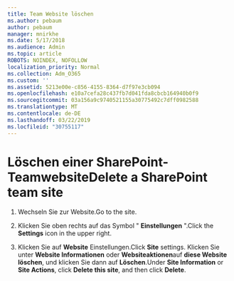 ```yaml
---
title: Team Website löschen
ms.author: pebaum
author: pebaum
manager: mnirkhe
ms.date: 5/17/2018
ms.audience: Admin
ms.topic: article
ROBOTS: NOINDEX, NOFOLLOW
localization_priority: Normal
ms.collection: Adm_O365
ms.custom: ''
ms.assetid: 5213e00e-c856-4155-8364-d7f97e3cb094
ms.openlocfilehash: e10a7cefa28c437fb7d041fda8cbcb164940b0f9
ms.sourcegitcommit: 03a156a9c9740521155a30775492c7dff0982588
ms.translationtype: MT
ms.contentlocale: de-DE
ms.lasthandoff: 03/22/2019
ms.locfileid: "30755117"
---
```

# <a name="delete-a-sharepoint-team-site"></a><span data-ttu-id="46a66-102">Löschen einer SharePoint-Teamwebsite</span><span class="sxs-lookup"><span data-stu-id="46a66-102">Delete a SharePoint team site</span></span>

1. <span data-ttu-id="46a66-103">Wechseln Sie zur Website.</span><span class="sxs-lookup"><span data-stu-id="46a66-103">Go to the site.</span></span>
    
2. <span data-ttu-id="46a66-104">Klicken Sie oben rechts auf das Symbol " **Einstellungen** ".</span><span class="sxs-lookup"><span data-stu-id="46a66-104">Click the **Settings** icon in the upper right.</span></span> 
    
3. <span data-ttu-id="46a66-105">Klicken Sie auf **Website** Einstellungen.</span><span class="sxs-lookup"><span data-stu-id="46a66-105">Click **Site** settings.</span></span> <span data-ttu-id="46a66-106">Klicken Sie unter **Website Informationen** oder **Websiteaktionen**auf **diese Website löschen**, und klicken Sie dann auf **Löschen**.</span><span class="sxs-lookup"><span data-stu-id="46a66-106">Under **Site Information** or **Site Actions**, click **Delete this site**, and then click **Delete**.</span></span>
    

